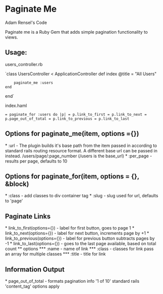 <h1>Paginate Me</h1>

<bold>Adam Rensel's Code</bold>

<p>Paginate me is a Ruby Gem that adds simple pagination functionality to views.</p>



<h2>Usage:</h2>
<p>users_controller.rb</p>

`class UsersController < ApplicationController
	def index
		@title = "All Users"

		paginate_me :users
	end
end`

<p>index.haml</p>

`= paginate_for :users do |p|
	= p.link_to_first
	= p.link_to_next
	= p.page_out_of_total
	= p.link_to_previous
	= p.link_to_last`

<h2>Options for paginate_me(item, options ={})</h2>
* :url - The plugin builds it's base path from the item passed in according to standard rails routing resource format. A different base url can be passed in instead. /users/page/:page_number (/users is the base_url)
* :per_page - results per page, defaults to 10

<h2>Options for paginate_for(item, options = {}, &block)</h2>
* :class - add classes to div container tag
* :slug - slug used for url, defaults to 'page'

<h2>Paginate Links</h2>
* link_to_first(options={}) - label for first button, goes to page 1 
* link_to_next(options={}) - label for next button, increments page by +1
* link_to_previous(options={}) - label for previous button subtracts pages by -1
* link_to_last(options={}) - goes to the last page available, based on total count
** options
*** :name - name of link
*** :class - classes for link pass an array for multiple classes
*** :title - title for link

<h2>Information Output</h2>
* page_out_of_total - formats pagination info '1 of 10' standard rails 'content_tag' options apply

